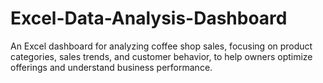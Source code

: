 # Excel-Data-Analysis-Dashboard
An Excel dashboard for analyzing coffee shop sales, focusing on product categories, sales trends, and customer behavior, to help owners optimize offerings and understand business performance.
